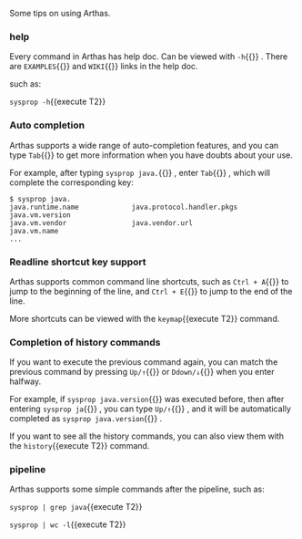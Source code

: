 Some tips on using Arthas.

### help

Every command in Arthas has help doc. Can be viewed with `-h`{{}} . There are `EXAMPLES`{{}} and `WIKI`{{}} links in the help doc.

such as:

`sysprop -h`{{execute T2}}

### Auto completion

Arthas supports a wide range of auto-completion features, and you can type `Tab`{{}} to get more information when you have doubts about your use.

For example, after typing `sysprop java.`{{}} , enter `Tab`{{}} , which will complete the corresponding key:

```
$ sysprop java.
java.runtime.name             java.protocol.handler.pkgs    java.vm.version
java.vm.vendor                java.vendor.url               java.vm.name
...
```

### Readline shortcut key support

Arthas supports common command line shortcuts, such as `Ctrl + A`{{}} to jump to the beginning of the line, and `Ctrl + E`{{}} to jump to the end of the line.

More shortcuts can be viewed with the `keymap`{{execute T2}} command.

### Completion of history commands

If you want to execute the previous command again, you can match the previous command by pressing `Up/↑`{{}} or `Ddown/↓`{{}} when you enter halfway.

For example, if `sysprop java.version`{{}} was executed before, then after entering `sysprop ja`{{}} , you can type `Up/↑`{{}} , and it will be automatically completed as `sysprop java.version`{{}} .

If you want to see all the history commands, you can also view them with the `history`{{execute T2}} command.

### pipeline

Arthas supports some simple commands after the pipeline, such as:

`sysprop | grep java`{{execute T2}}

`sysprop | wc -l`{{execute T2}}
